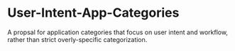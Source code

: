 # User-Intent-App-Categories
A propsal for application categories that focus on user intent and workflow, rather than strict overly-specific categorization.
